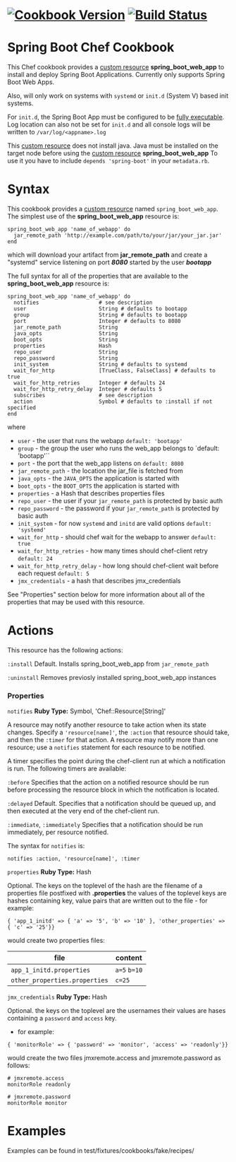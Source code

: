 [![Cookbook Version](https://img.shields.io/cookbook/v/spring-boot.svg)](https://supermarket.chef.io/cookbooks/spring-boot)
[![Build Status](https://travis-ci.org/goblin23/chef-spring-boot.svg?branch=master)](https://travis-ci.org/goblin23/chef-spring-boot)
=====================================================
Spring Boot Chef Cookbook
=====================================================
This Chef cookbook provides a [custom resource](https://docs.chef.io/custom_resources.html) **spring_boot_web_app** to install and deploy Spring Boot
Applications. Currently only supports Spring Boot Web
Apps.

Also, will only work on systems with `systemd` or `init.d` (System V) based init systems.

For `init.d`, the Spring Boot App must be configured
to be [fully executable](http://docs.spring.io/spring-boot/docs/current/reference/html/deployment-install.html).
Log location can also not be set for `init.d` and all
console logs will be written to `/var/log/<appname>.log`

This [custom resource](https://docs.chef.io/custom_resources.html) does not install java.
Java must be installed on the target node before using the [custom resource](https://docs.chef.io/custom_resources.html) **spring_boot_web_app**
To use it you have to include `depends 'spring-boot'` in your `metadata.rb`.

Syntax
=====================================================

This cookbook provides a [custom resource](https://docs.chef.io/custom_resources.html) named `spring_boot_web_app`.
The simplest use of the **spring_boot_web_app** resource is:
```
spring_boot_web_app 'name_of_webapp' do
  jar_remote_path 'http://example.com/path/to/your/jar/your_jar.jar'
end
```
which will download your artifact from **jar_remote_path** and create a "systemd" service listening on port ***8080***
started by the user ***bootapp***

The full syntax for all of the properties that are available to the **spring_boot_web_app** resource is:
```
spring_boot_web_app 'name_of_webapp' do
  notifies                   # see description
  user                       String # defaults to bootapp
  group                      String # defaults to bootapp
  port                       Integer # defaults to 8080
  jar_remote_path            String
  java_opts                  String
  boot_opts                  String
  properties                 Hash
  repo_user                  String
  repo_password              String
  init_system                String # defaults to systemd
  wait_for_http              [TrueClass, FalseClass] # defaults to true
  wait_for_http_retries      Integer # defaults 24
  wait_for_http_retry_delay  Integer # defaults 5
  subscribes                 # see description
  action                     Symbol # defaults to :install if not specified
end
```
where

* ``user``  - the user that runs the webapp `default: 'bootapp'`
* ``group`` - the group the user who runs the web_app belongs to `default: 'bootapp'``
* ``port`` - the port that the web_app listens on `default: 8080`
* ``jar_remote_path`` - the location the jar_file is fetched from
* ``java_opts`` - the `JAVA_OPTS` the application is started with
* ``boot_opts`` - the `BOOT_OPTS` the application is started with
* ``properties`` - a Hash that describes properties files
* ``repo_user`` - the user if your `jar_remote_path` is protected by basic auth
* ``repo_password`` - the password if your `jar_remote_path` is protected by basic auth
* ``init_system`` - for now `systemd` and `initd` are valid options `default: 'systemd'`
* ``wait_for_http`` - should chef wait for the webapp to answer `default: true`
* ``wait_for_http_retries`` - how many times should chef-client retry   `default: 24`
* ``wait_for_http_retry_delay`` - how long should chef-client wait before each request `default: 5`
* ``jmx_credentials`` - a hash that describes jmx_credentials

See "Properties" section below for more information about all of the properties that may be used with this resource.

Actions
=====================================================
This resource has the following actions:

``:install``
  Default. Installs spring_boot_web_app from `jar_remote_path`

``:uninstall``
  Removes previosly installed spring_boot_web_app instances

### Properties

``notifies``
   **Ruby Type:** Symbol, 'Chef::Resource[String]'

   A resource may notify another resource to take action when its state changes. Specify a ``'resource[name]'``, the ``:action`` that resource should take, and then the ``:timer`` for that action. A resource may notify more than one resource; use a ``notifies`` statement for each resource to be notified.

   A timer specifies the point during the chef-client run at which a notification is run. The following timers are available:

   ``:before``
      Specifies that the action on a notified resource should be run before processing the resource block in which the notification is located.

   ``:delayed``
      Default. Specifies that a notification should be queued up, and then executed at the very end of the chef-client run.

   ``:immediate``, ``:immediately``
      Specifies that a notification should be run immediately, per resource notified.

   The syntax for ``notifies`` is:

```
notifies :action, 'resource[name]', :timer
```

``properties``
   **Ruby Type:** Hash

   Optional. The keys on the toplevel of the hash are the filename of a properties file postfixed with **.properties**
   the values of the toplevel keys are hashes containing key, value pairs that are written out to the file - for example:
```
{ 'app_1_initd' => { 'a' => '5', 'b' => '10' }, 'other_properties' => { 'c' => '25'}} 
```
would create two properties files:

file                          | content       |
------------                  | ------------- |
`app_1_initd.properties`      | `a=5` `b=10`  |
`other_properties.properties` | `c=25`        |

``jmx_credentials``
   **Ruby Type:** Hash

  Optional. the keys on the toplevel are the usernames their values are hases containing a `password` and `access` key.
  - for example:
```
{ 'monitorRole' => { 'password' => 'monitor', 'access' => 'readonly'}}
```
would create the two files jmxremote.access and jmxremote.password as follows:
```
# jmxremote.access
monitorRole readonly

# jmxremote.password
monitorRole monitor
```
Examples
=====================================================

Examples can be found in test/fixtures/cookbooks/fake/recipes/
